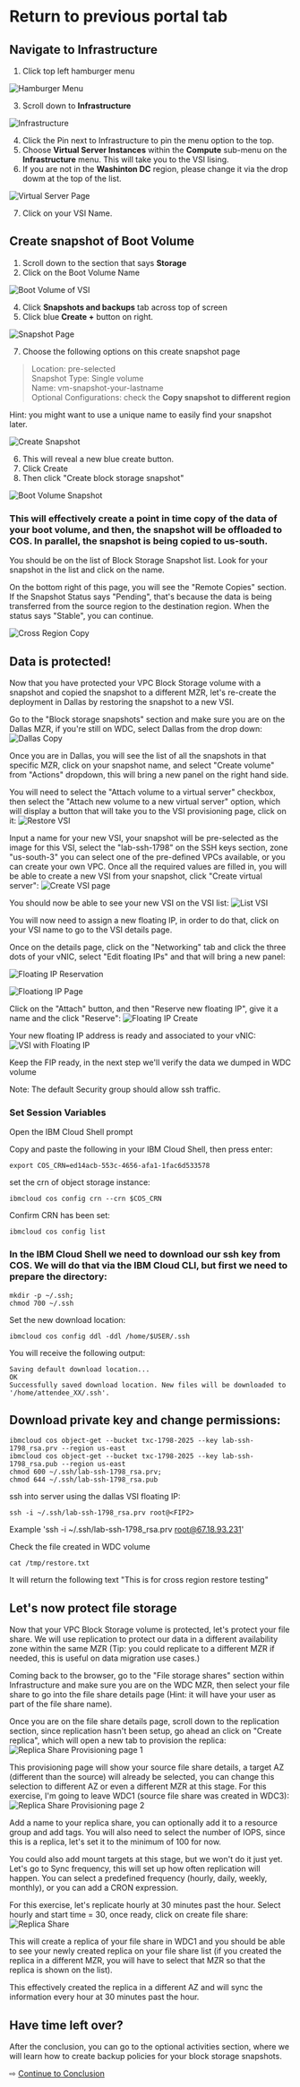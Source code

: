 
# Return to previous portal tab

## Navigate to Infrastructure
1. Click top left hamburger menu

![Hamburger Menu](./assets/images/hamburger-menu.png)

3. Scroll down to **Infrastructure**

![Infrastructure](./assets/images/infrastructure-console.png)

4. Click the Pin next to Infrastructure to pin the menu option to the top.
5. Choose **Virtual Server Instances** within the **Compute** sub-menu on the **Infrastructure** menu. This will take you to the VSI lising.
6. If you are not in the **Washinton DC** region, please change it via the drop dowm at the top of the list.

![Virtual Server Page](./assets/images/virtual-server-page.png)

7. Click on your VSI Name.

## Create snapshot of Boot Volume

1. Scroll down to the section that says **Storage**
2. Click on the Boot Volume Name

![Boot Volume of VSI](./assets/images/vsi-boot-volume.png)

4. Click **Snapshots and backups** tab across top of screen
5. Click blue **Create +** button on right.

![Snapshot Page](./assets/images/create-snapshot-page.png)


7. Choose the following options on this create snapshot page

>Location: pre-selected<br>
>Snapshot Type: Single volume<br>
>Name: vm-snapshot-your-lastname<br>
>Optional Configurations: check the **Copy snapshot to different region**<br>

Hint: you might want to use a unique name to easily find your snapshot later.
  
![Create Snapshot](./assets/images/Snapshot-created.png)
  
6. This will reveal a new blue create button.  
7. Click Create
8. Then click "Create block storage snapshot"

![Boot Volume Snapshot](./assets/images/boot-snapshot.png)


### This will effectively create a point in time copy of the data of your boot volume, and then, the snapshot will be offloaded to COS. In parallel, the snapshot is being copied to us-south.
  
You should be on the list of Block Storage Snapshot list. Look for your snapshot in the list
and click on the name.

On the bottom right of this page, you will see the "Remote Copies" section. If the Snapshot Status says "Pending", that's because the data is being transferred from the source region to the destination region. When the status says "Stable", you can continue.

![Cross Region Copy](./assets/images/cross-region-copy.png)

## Data is protected!
  Now that you have protected your VPC Block Storage volume with a snapshot and copied the snapshot to a different MZR, let's re-create the deployment in Dallas by restoring the snapshot to a new VSI.


Go to the "Block storage snapshots" section and make sure you are on the Dallas MZR, if you're still on WDC, select Dallas from the drop down:
 ![Dallas Copy](./assets/images/dallas-copy.png)

Once you are in Dallas, you will see the list of all the snapshots in that specific MZR, click on your snapshot name, and select "Create volume" from "Actions" dropdown, this will bring a new panel on the right hand side.

  You will need to select the "Attach volume to a virtual server" checkbox, then select the "Attach new volume to a new virtual server" option, which will display a button that will take you to the VSI provisioning page, click on it:
  ![Restore VSI](./assets/images/Restore-vsi.png)

Input a name for your new VSI, your snapshot will be pre-selected as the image for this VSI, select the "lab-ssh-1798" on the SSH keys section, zone "us-south-3" you can select one of
the pre-defined VPCs available, or you can create your own VPC. Once all the required values are filled in, you will be able to create a new VSI from your snapshot, click "Create virtual server":
  ![Create VSI page](./assets/images/Create-vsi-page.png)

  You should now be able to see your new VSI on the VSI list:
  ![List VSI](./assets/images/List-vsi.png)

  You will now need to assign a new floating IP, in order to do that, click on your VSI name to go to the VSI details page.
  
  Once on the details page, click on the "Networking" tab and click the three dots of your vNIC, select "Edit floating IPs" and that will bring a new panel:

  ![Floating IP Reservation](./assets/images/Floating-ip-dallas-page1.png)

  ![Floationg IP Page](./assets/images/Floating-ip-dallas-page2.png)

  Click on the "Attach" button, and then "Reserve new floating IP", give it a name and the click "Reserve":
  ![Floating IP Create](./assets/images/Floating-ip-dallas-reserve.png)

  Your new floating IP address is ready and associated to your vNIC:
  ![VSI with Floating IP](./assets/images/Floating-IP.png)

Keep the FIP ready, in the next step we'll verify the data we dumped in WDC volume

Note: The default Security group should allow ssh traffic.

### Set Session Variables
Open the IBM Cloud Shell prompt

Copy and paste the following in your IBM Cloud Shell, then press enter:


~~~
export COS_CRN=ed14acb-553c-4656-afa1-1fac6d533578
~~~

set the crn of object storage instance:

~~~
ibmcloud cos config crn --crn $COS_CRN
~~~

Confirm CRN has been set:

~~~
ibmcloud cos config list
~~~

### In the IBM Cloud Shell we need to download our ssh key from COS.  We will do that via the IBM Cloud CLI, but first we need to prepare the directory:

~~~
mkdir -p ~/.ssh;
chmod 700 ~/.ssh
~~~

Set the new download location:
~~~
ibmcloud cos config ddl -ddl /home/$USER/.ssh
~~~

You will receive the following output:
~~~
Saving default download location...
OK
Successfully saved download location. New files will be downloaded to '/home/attendee_XX/.ssh'.
~~~

## Download private key and change permissions:
~~~
ibmcloud cos object-get --bucket txc-1798-2025 --key lab-ssh-1798_rsa.prv --region us-east
ibmcloud cos object-get --bucket txc-1798-2025 --key lab-ssh-1798_rsa.pub --region us-east
chmod 600 ~/.ssh/lab-ssh-1798_rsa.prv;
chmod 644 ~/.ssh/lab-ssh-1798_rsa.pub
~~~

ssh into server using the dallas VSI floating IP:
~~~
ssh -i ~/.ssh/lab-ssh-1798_rsa.prv root@<FIP2>
~~~

Example 'ssh -i ~/.ssh/lab-ssh-1798_rsa.prv root@67.18.93.231'

Check the file created in WDC volume
~~~
cat /tmp/restore.txt
~~~

It will return the following text "This is for cross region restore testing"
  
## Let's now protect file storage
  Now that your VPC Block Storage volume is protected, let's protect your file share. We will use replication to protect our data in a different availability zone within the same MZR (Tip: you could replicate to a different MZR if needed, this is useful on data migration use cases.)

 Coming back to the browser, go to the "File storage shares" section within Infrastructure and make sure you are on the WDC MZR, then select your file share to go into the file share details page (Hint: it will have your user as part of the file share name). 
  
  Once you are on the file share details page, scroll down to the replication section, since replication hasn't been setup, go ahead an click on "Create replica", which will open a new tab to provision the replica:
  ![Replica Share Provisioning page 1](./assets/images/Share-Replica-page1.png)

This provisioning page will show your source file share details, a target AZ (different than the source) will already be selected, you can change this selection to different AZ or even a different MZR at this stage. For this exercise, I'm going to leave WDC1 (source file share was created in WDC3):
![Replica Share Provisioning page 2](./assets/images/Share-Replica-page2.png)

Add a name to your replica share, you can optionally add it to a resource group and add tags. You will also need to select the number of IOPS, since this is a replica, let's set it to the minimum of 100 for now.

You could also add mount targets at this stage, but we won't do it just yet. Let's go to Sync frequency, this will set up how often replication will happen. You can select a predefined frequency (hourly, daily, weekly, monthly), or you can add a CRON expression. 

For this exercise, let's replicate hourly at 30 minutes past the hour. Select hourly and start time = 30, once ready, click on create file share:
![Replica Share](./assets/images/Share-Replica.png)

This will create a replica of your file share in WDC1 and you should be able to see your newly created replica on your file share list (if you created the replica in a different MZR, you will have to select that MZR so that the replica is shown on the list).

This effectively created the replica in a different AZ and will sync the information every hour at 30 minutes past the hour.



  ## Have time left over?
  
  After the conclusion, you can go to the optional activities section, where we will learn how to create backup policies for your block storage snapshots.
 


⇨ [Continue to Conclusion](40-conclusion.md)
